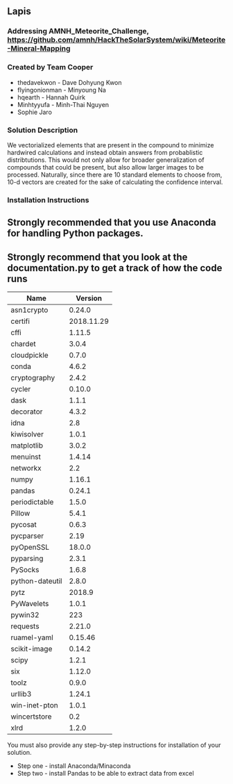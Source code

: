 ##  Lapis 

### Addressing AMNH_Meteorite_Challenge, https://github.com/amnh/HackTheSolarSystem/wiki/Meteorite-Mineral-Mapping 

### Created by Team Cooper
* thedavekwon - Dave Dohyung Kwon
* flyingonionman - Minyoung Na
* hqearth - Hannah Quirk
* Minhtyyufa - Minh-Thai Nguyen
* Sophie Jaro

### Solution Description

We vectorialized elements that are present in the compound to minimize hardwired calculations and instead obtain answers from
probablistic distribtutions. This would not only allow for broader generalization of compounds that could be present, but 
also allow larger images to be processed. Naturally, since there are 10 standard elements to choose from, 10-d vectors are created for
the sake of calculating the confidence interval.

### Installation Instructions

## Strongly recommended that you use Anaconda for handling Python packages.
## Strongly recommend that you look at the documentation.py to get a track of how the code runs

| Name  | Version |
| ------------- | ------------- |
| asn1crypto | 0.24.0  |
|certifi|2018.11.29|
|cffi|1.11.5|
|chardet|3.0.4|
|cloudpickle|0.7.0|
|conda|4.6.2|
|cryptography|2.4.2|
|cycler|0.10.0|
|dask|1.1.1|
|decorator|4.3.2|
|idna|2.8|
|kiwisolver|1.0.1|
|matplotlib|3.0.2|
|menuinst|1.4.14|
|networkx|2.2|
|numpy|1.16.1|
|pandas|0.24.1|
|periodictable|1.5.0|
|Pillow|5.4.1|
|pycosat|0.6.3|
|pycparser|2.19|
|pyOpenSSL|18.0.0|
|pyparsing|2.3.1|
|PySocks|1.6.8|
|python-dateutil|2.8.0|
|pytz|2018.9|
|PyWavelets|1.0.1|
|pywin32|223|
|requests|2.21.0|
|ruamel-yaml|0.15.46|
|scikit-image|0.14.2|
|scipy|1.2.1|
|six|1.12.0|
|toolz|0.9.0|
|urllib3|1.24.1|
|win-inet-pton|1.0.1|
|wincertstore|0.2|
|xlrd|1.2.0|

You must also provide any step-by-step instructions for installation of your solution.
* Step one - install Anaconda/Minaconda
* Step two - install Pandas to be able to extract data from excel 
